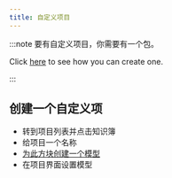 ```yaml
---
title: 自定义项目
---
```


:::note 要有自定义项目，你需要有一个包。

Click [here](pack.md#create-a-pack) to see how you can create one.

:::

## 创建一个自定义项

* 转到项目列表并点击知识簿
* 给项目一个名称
* [为此方块创建一个模型](custom-models.md)
* 在项目界面设置模型

